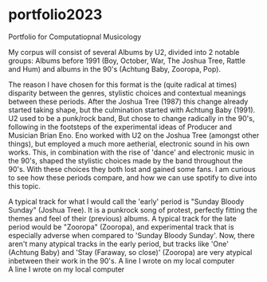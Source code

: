 # portfolio2023
Portfolio for Computatiopnal Musicology

My corpus will consist of several Albums by U2, divided into 2 notable groups: Albums before 1991 (Boy, October, War, The Joshua Tree, Rattle and Hum) and albums in the 90's (Achtung Baby, Zooropa, Pop).

The reason I have chosen for this format is the (quite radical at times) disparity between the genres, stylistic choices and contextual meanings between these periods. After the Joshua Tree (1987) this change already started taking shape, but the culmination started with Achtung Baby (1991). U2 used to be a punk/rock band, But chose to change radically in the 90's, following in the footsteps of the experimental ideas of Producer and Musician Brian Eno. Eno worked with U2 on the Joshua Tree (amongst other things), but employed a much more aetherial, electronic sound in his own works. This, in combination with the rise of 'dance' and electronic music in the 90's, shaped the stylistic choices made by the band throughout the 90's. With these choices they both lost and gained some fans. I am curious to see how these periods compare, and how we can use spotify to dive into this topic.

A typical track for what I would call the 'early' period is "Sunday Bloody Sunday" (Joshua Tree). It is a punkrock song of protest, perfectly fitting the themes and feel of their (previous) albums. A typical track for the late period would be "Zooropa" (Zooropa), and experimental track that is especially adverse when compared to 'Sunday Bloody Sunday'. Now, there aren't many atypical tracks in the early period, but tracks like 'One' (Achtung Baby) and 'Stay (Faraway, so close)' (Zooropa) are very atypical inbetween their work in the 90's.
A line I wrote on my local computer  
A line I wrote on my local computer
